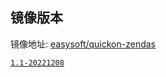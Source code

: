 ## 镜像版本

镜像地址: [easysoft/quickon-zendas](https://hub.docker.com/repository/docker/easysoft/quickon-zendas)


[`1.1-20221208`](https://www.zentao.net/dynamic/zentaopms17.8-81798.html)
